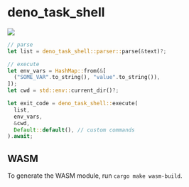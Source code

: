 # deno_task_shell

[![](https://img.shields.io/crates/v/deno_task_shell.svg)](https://crates.io/crates/deno_task_shell)

```rs
// parse
let list = deno_task_shell::parser::parse(&text)?;

// execute
let env_vars = HashMap::from(&[
  ("SOME_VAR".to_string(), "value".to_string()),
]);
let cwd = std::env::current_dir()?;

let exit_code = deno_task_shell::execute(
  list,
  env_vars,
  &cwd,
  Default::default(), // custom commands
).await;
```

## WASM

To generate the WASM module, run `cargo make wasm-build`.
